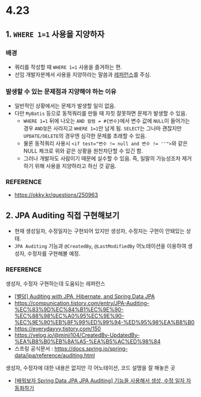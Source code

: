 # 4.23

## 1. `WHERE 1=1` 사용을 지양하자

### 배경
- 쿼리를 작성할 때 `WHERE 1=1` 사용을 즐겨하는 편.
- 선임 개발자분께서 사용을 지양하라는 말씀과 [레퍼런스](https://okky.kr/questions/250963)를 주심.

### 발생할 수 있는 문제점과 지양해야 하는 이유
- 일반적인 상황에서는 문제가 발생할 일이 없음.
- 다만 `MyBatis` 등으로 동적쿼리를 만들 때 자칫 잘못하면 문제가 발생할 수 있음.
  - `WHERE 1=1` 뒤에 나오는 `AND 칼럼 = #{변수}`에서 변수 값에 `NULL`이 들어가는 경우 `AND절`은 사라지고 `WHERE 1=1`만 남게 됨. `SELECT`는 그나마 괜찮지만 `UPDATE/DELETE`의 경우엔 심각한 문제를 초래할 수 있음.
  - 물론 동적쿼리 사용시 `<if test="변수 != null and 변수 != ''">`와 같은 NULL 체크로 위와 같은 상황을 원천차단할 수 있긴 함.
  - 그러나 개발자도 사람이기 때문에 실수할 수 있음. 즉, 일말의 가능성조차 제거하기 위해 사용을 지양하라고 하신 것 같음.

### REFERENCE
- https://okky.kr/questions/250963


## 2. JPA Auditing 직접 구현해보기
- 현재 생성일자, 수정일자는 구현되어 있지만 생성자, 수정자는 구현이 안돼있는 상태.
- `JPA Auditing` 기능과 `@CreatedBy`, `@LastModifiedBy` 어노테이션을 이용하여 생성자, 수정자를 구현해볼 예정.

### REFERENCE
생성자, 수정자 구현하는데 도움되는 레퍼런스
- [\[밸덩\] Auditing with JPA, Hibernate, and Spring Data JPA](https://www.baeldung.com/database-auditing-jpa)
- https://compunication.tistory.com/entry/JPA-Auditing-%EC%83%9D%EC%84%B1%EC%9E%90-%EC%88%98%EC%A0%95%EC%9E%90-%EC%9E%90%EB%8F%99%ED%99%94-%ED%95%98%EA%B8%B0
- https://everydayyy.tistory.com/150
- https://velog.io/@minji104/CreatedBy-UpdatedBy-%EA%B8%B0%EB%8A%A5-%EA%B5%AC%ED%98%84
- 스프링 공식문서 : https://docs.spring.io/spring-data/jpa/reference/auditing.html

생성자, 수정자에 대한 내용은 없지만 각 어노테이션, 코드 설명을 잘 해놓은 곳
- [\[배워보자 Spring Data JPA JPA Auditing\] 기능을 사용해서 생성, 수정 일자 자동화하기](https://wonit.tistory.com/484)
